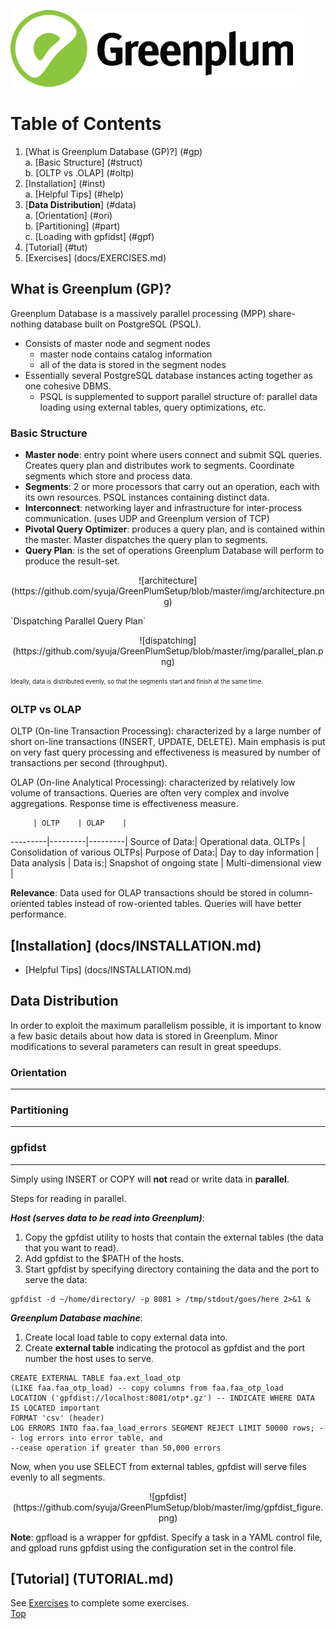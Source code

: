 ![Greenplum](https://github.com/syuja/GreenPlumSetup/blob/master/img/greenplum-logo.png)
# Table of Contents
  1. [What is Greenplum Database (GP)?] (#gp)  
    a. [Basic Structure] (#struct)  
    b. [OLTP vs .OLAP] (#oltp)  
  2. [Installation] (#inst)  
    a. [Helpful Tips] (#help)
  3. [**Data Distribution**] (#data)  
    a. [Orientation] (#ori)  
    b. [Partitioning] (#part)  
    c. [Loading with gpfidst] (#gpf)  
  4. [Tutorial] (#tut)  
  5. [Exercises] (docs/EXERCISES.md)



<a id="gp"></a>
## What is Greenplum (GP)?
  Greenplum Database is a massively parallel processing (MPP) share-nothing database built on PostgreSQL (PSQL).  
  - Consists of master node and segment nodes  
    - master node contains catalog information
    - all of the data is stored in the segment nodes  
  - Essentially several PostgreSQL database instances acting together as one cohesive DBMS. 
    - PSQL is supplemented to support parallel structure of: 
    parallel data loading using external tables, query optimizations, etc.  

<a id="struct"></a>
### Basic Structure
  - **Master node**: entry point where users connect and submit SQL queries. Creates query plan and distributes work to segments. Coordinate segments which store and process data. 
  - **Segments**: 2 or more processors that carry out an operation, each with its own resources. PSQL instances containing distinct data.  
  - **Interconnect**: networking layer and infrastructure for inter-process communication. (uses UDP and Greenplum version of TCP) 
  - **Pivotal Query Optimizer**: produces a query plan, and is contained within the master. Master dispatches the query plan to segments.  
  - **Query Plan**: is the set of operations Greenplum Database will perform to produce the result-set.  
<p align = "center">
![architecture] (https://github.com/syuja/GreenPlumSetup/blob/master/img/architecture.png)
  </p>  
`Dispatching Parallel Query Plan`
<p align = "center">
![dispatching] (https://github.com/syuja/GreenPlumSetup/blob/master/img/parallel_plan.png)
  </p>


<sub><sup> Ideally, data is distributed evenly, so that the segments start and finish at the same time.</sup></sub>


<a id="oltp"></a>
### OLTP vs OLAP 
OLTP (On-line Transaction Processing): characterized by a large number of short on-line transactions (INSERT, UPDATE, DELETE). Main
emphasis is put on very fast query processing and effectiveness is measured by number of transactions per second (throughput).

OLAP (On-line Analytical Processing): characterized by relatively low volume of transactions. Queries are often very complex and
involve aggregations. Response time is effectiveness measure. 


         | OLTP    | OLAP    |
---------|---------|---------|
Source of Data:| Operational data. OLTPs | Consolidation of various OLTPs| 
Purpose of Data:| Day to day information | Data analysis |
Data is:| Snapshot of ongoing state | Multi-dimensional view |  
 
**Relevance**: Data used for OLAP transactions should be stored in column-oriented tables instead of row-oriented tables. Queries will have better performance. 

<a id="inst"></a>  
## [Installation] (docs/INSTALLATION.md) 
<a id="help"> </a>  
  - [Helpful Tips] (docs/INSTALLATION.md)  
  
<a id="data"></a>
## Data Distribution  
In order to exploit the maximum parallelism possible, it is important to know a few basic details about how data is stored in
Greenplum. Minor modifications to several parameters can result in great speedups.  

<a id="ori"></a>
### Orientation 
---

<a id="part"></a>
### Partitioning 
---

<a id="gpf"></a>
### gpfidst 
---
Simply using INSERT or COPY will **not** read or write data in **parallel**. 

Steps for reading in parallel.
  
  
_**Host (serves data to be read into Greenplum)**_:  
  1. Copy the gpfdist utility to hosts that contain the external tables (the data that you want to read).  
  2. Add gpfdist to the $PATH of the hosts.   
  3. Start gpfdist by specifying directory containing the data and the port to serve the data: 

    gpfdist -d ~/home/directory/ -p 8081 > /tmp/stdout/goes/here 2>&1 &  


_**Greenplum Database machine**_:  
  1. Create local load table to copy external data into.  
  2. Create **external table** indicating the protocol as gpfdist and the port number the host uses to serve.  
  

    CREATE EXTERNAL TABLE faa.ext_load_otp  
    (LIKE faa.faa_otp_load) -- copy columns from faa.faa_otp_load  
    LOCATION ('gpfdist://localhost:8081/otp*.gz') -- INDICATE WHERE DATA IS LOCATED important    
    FORMAT 'csv' (header)  
    LOG ERRORS INTO faa.faa_load_errors SEGMENT REJECT LIMIT 50000 rows; -- log errors into error table, and  
    --cease operation if greater than 50,000 errors 

Now, when you use SELECT from external tables, gpfdist will serve files evenly to all segments. 

  <p align="center"> ![gpfdist] (https://github.com/syuja/GreenPlumSetup/blob/master/img/gpfdist_figure.png)</p>

**Note**: gpfload is a wrapper for gpfdist. Specify a task in a YAML control file, and gpload runs gpfdist using the configuration
set in the control file.  

<a id="tut"></a>
## [Tutorial] (TUTORIAL.md)  

See [Exercises](../docs/EXERCISES.md) to complete some exercises.  
[Top](#top)  
